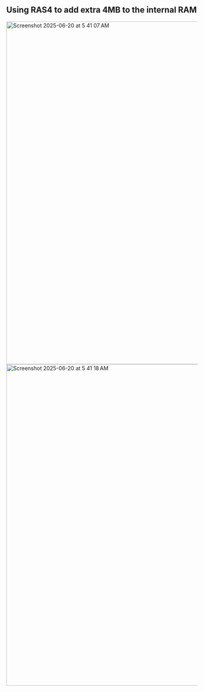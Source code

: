 ## Using RAS4 to add extra 4MB to the internal RAM
<img width="901" alt="Screenshot 2025-06-20 at 5 41 07 AM" src="https://github.com/user-attachments/assets/b5238638-58b6-4eb7-8b94-bfc7d173cd4b" />

<img width="845" alt="Screenshot 2025-06-20 at 5 41 18 AM" src="https://github.com/user-attachments/assets/079e978e-6ea5-4563-99c6-48247c656e59" />
